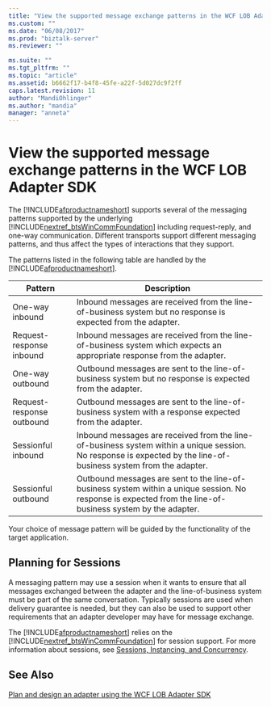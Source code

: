 ```yaml
---
title: "View the supported message exchange patterns in the WCF LOB Adapter SDK | Microsoft Docs"
ms.custom: ""
ms.date: "06/08/2017"
ms.prod: "biztalk-server"
ms.reviewer: ""

ms.suite: ""
ms.tgt_pltfrm: ""
ms.topic: "article"
ms.assetid: b6662f17-b4f8-45fe-a22f-5d027dc9f2ff
caps.latest.revision: 11
author: "MandiOhlinger"
ms.author: "mandia"
manager: "anneta"
---
```

# View the supported message exchange patterns in the WCF LOB Adapter SDK
The [!INCLUDE[afproductnameshort](../../includes/afproductnameshort-md.md)] supports several of the messaging patterns supported by the underlying [!INCLUDE[nextref_btsWinCommFoundation](../../includes/nextref-btswincommfoundation-md.md)] including request-reply, and one-way communication. Different transports support different messaging patterns, and thus affect the types of interactions that they support.  
  
 The patterns listed in the following table are handled by the [!INCLUDE[afproductnameshort](../../includes/afproductnameshort-md.md)].  
  
|Pattern|Description|  
|-------------|-----------------|  
|One-way inbound|Inbound messages are received from the line-of-business system but no response is expected from the adapter.|  
|Request-response inbound|Inbound messages are received from the line-of-business system which expects an appropriate response from the adapter.|  
|One-way outbound|Outbound messages are sent to the line-of-business system but no response is expected from the adapter.|  
|Request-response outbound|Outbound messages are sent to the line-of-business system with a response expected from the adapter.|  
|Sessionful inbound|Inbound messages are received from the line-of-business system within a unique session. No response is expected by the line-of-business system from the adapter.|  
|Sessionful outbound|Outbound messages are sent to the line-of-business system within a unique session. No response is expected from the line-of-business system by the adapter.|  
  
 Your choice of message pattern will be guided by the functionality of the target application.  
  
## Planning for Sessions  
 A messaging pattern may use a session when it wants to ensure that all messages exchanged between the adapter and the line-of-business system must be part of the same conversation. Typically sessions are used when delivery guarantee is needed, but they can also be used to support other requirements that an adapter developer may have for message exchange.  
  
 The [!INCLUDE[afproductnameshort](../../includes/afproductnameshort-md.md)] relies on the [!INCLUDE[nextref_btsWinCommFoundation](../../includes/nextref-btswincommfoundation-md.md)] for session support. For more information about sessions, see [Sessions, Instancing, and Concurrency](https://msdn.microsoft.com/library/ms731193.aspx). 
  
## See Also  
 [Plan and design an adapter using the WCF LOB Adapter SDK](../../adapters-and-accelerators/wcf-lob-adapter-sdk/plan-and-design-an-adapter-using-the-wcf-lob-adapter-sdk.md)